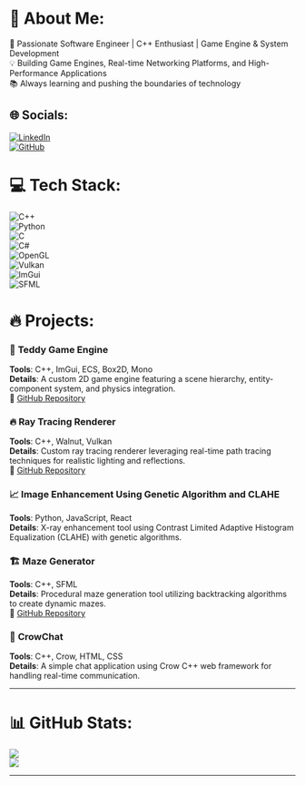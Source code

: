 # 💫 About Me:
🚀 Passionate Software Engineer | C++ Enthusiast | Game Engine & System Development  
💡 Building Game Engines, Real-time Networking Platforms, and High-Performance Applications  
📚 Always learning and pushing the boundaries of technology  


## 🌐 Socials:
[![LinkedIn](https://img.shields.io/badge/LinkedIn-%230077B5.svg?logo=linkedin&logoColor=white)](https://linkedin.com/in/mishramohit21)  
[![GitHub](https://img.shields.io/badge/GitHub-%23121011.svg?logo=github&logoColor=white)](https://github.com/MishraMohit21)  


# 💻 Tech Stack:
![C++](https://img.shields.io/badge/c++-%2300599C.svg?style=plastic&logo=c%2B%2B&logoColor=white)  
![Python](https://img.shields.io/badge/python-3670A0?style=plastic&logo=python&logoColor=ffdd54)  
![C](https://img.shields.io/badge/c-%2300599C.svg?style=plastic&logo=c&logoColor=white)  
![C#](https://img.shields.io/badge/csharp-%23239120.svg?style=plastic&logo=csharp&logoColor=white)  
![OpenGL](https://img.shields.io/badge/OpenGL-%23FFFFFF.svg?style=plastic&logo=opengl)  
![Vulkan](https://img.shields.io/badge/Vulkan-%23red.svg?style=plastic&logo=vulkan)  
![ImGui](https://img.shields.io/badge/ImGui-%23007ACC.svg?style=plastic)  
![SFML](https://img.shields.io/badge/SFML-%23green.svg?style=plastic)  


# 🔥 Projects:
### 🚀 **Teddy Game Engine**  
**Tools**: C++, ImGui, ECS, Box2D, Mono  
**Details**: A custom 2D game engine featuring a scene hierarchy, entity-component system, and physics integration.  
🔗 [GitHub Repository](https://github.com/MishraMohit21/Teddy)  

### 🔥 **Ray Tracing Renderer**  
**Tools**: C++, Walnut, Vulkan  
**Details**: Custom ray tracing renderer leveraging real-time path tracing techniques for realistic lighting and reflections.  
🔗 [GitHub Repository](https://github.com/MishraMohit21/RayTracingFinal)  

### 📈 **Image Enhancement Using Genetic Algorithm and CLAHE**  
**Tools**: Python, JavaScript, React  
**Details**: X-ray enhancement tool using Contrast Limited Adaptive Histogram Equalization (CLAHE) with genetic algorithms.  

### 🏗 **Maze Generator**  
**Tools**: C++, SFML  
**Details**: Procedural maze generation tool utilizing backtracking algorithms to create dynamic mazes.  
🔗 [GitHub Repository](https://github.com/MishraMohit21/Maze-Generator)  

### 💬 **CrowChat**  
**Tools**: C++, Crow, HTML, CSS  
**Details**: A simple chat application using Crow C++ web framework for handling real-time communication.  

---

# 📊 GitHub Stats:
![](https://github-readme-stats.vercel.app/api?username=MishraMohit21&theme=onedark&hide_border=false&include_all_commits=true&count_private=true)  
![](https://github-readme-streak-stats.herokuapp.com/?user=MishraMohit21&theme=onedark&hide_border=false)   

---

